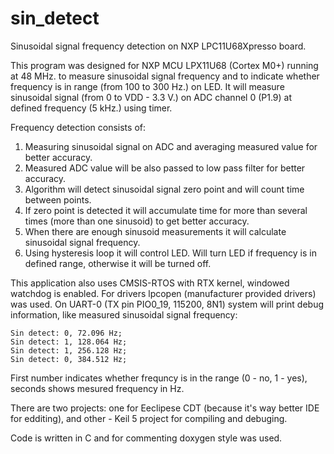 # sin_detect
Sinusoidal signal frequency detection on NXP LPC11U68Xpresso board.

This program was designed for NXP MCU LPX11U68 (Cortex M0+) running at 48 MHz. 
to measure sinusoidal signal frequency and to indicate whether frequency is in range (from 100 to 300 Hz.) on LED. 
It will measure sinusoidal signal (from 0 to VDD - 3.3 V.) on ADC channel 0 (P1.9) at defined frequency (5 kHz.) using timer.

Frequency detection consists of:
1. Measuring sinusoidal signal on ADC and averaging measured value for better accuracy.
2. Measured ADC value will be also passed to low pass filter for better accuracy.
3. Algorithm will detect sinusoidal signal zero point and will count time between points.
4. If zero point is detected it will accumulate time for more than several times (more than one sinusoid) to get better accuracy.
6. When there are enough sinusoid measurements it will calculate sinusoidal signal frequency.
7. Using hysteresis loop it will control LED. Will turn LED if frequency is in defined range, otherwise it will be turned off.

This application also uses CMSIS-RTOS with RTX kernel, windowed watchdog is enabled.
For drivers lpcopen (manufacturer provided drivers) was used.
On UART-0 (TX pin PIO0_19, 115200, 8N1) system will print debug information, like measured sinusoidal signal frequency:
```
Sin detect: 0, 72.096 Hz;
Sin detect: 1, 128.064 Hz;
Sin detect: 1, 256.128 Hz;
Sin detect: 0, 384.512 Hz;
```
First number indicates whether frequncy is in the range (0 - no, 1 - yes), seconds shows mesured frequency in Hz.

There are two projects: one for Eeclipese CDT (because it's way better IDE for edditing), and other - Keil 5 project for compiling and debuging.

Code is written in C and for commenting doxygen style was used.
